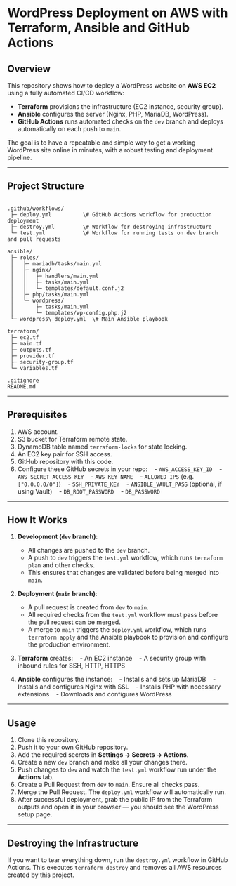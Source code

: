 # WordPress Deployment on AWS with Terraform, Ansible and GitHub Actions

## Overview

This repository shows how to deploy a WordPress website on **AWS EC2** using a fully automated CI/CD workflow:
- **Terraform** provisions the infrastructure (EC2 instance, security group).
- **Ansible** configures the server (Nginx, PHP, MariaDB, WordPress).
- **GitHub Actions** runs automated checks on the `dev` branch and deploys automatically on each push to `main`.

The goal is to have a repeatable and simple way to get a working WordPress site online in minutes, with a robust testing and deployment pipeline.

---

## Project Structure

```

.github/workflows/
 ├─ deploy.yml          \# GitHub Actions workflow for production deployment
 ├─ destroy.yml         \# Workflow for destroying infrastructure
 └─ test.yml            \# Workflow for running tests on dev branch and pull requests

ansible/
 ├─ roles/
 │   ├─ mariadb/tasks/main.yml
 │   ├─ nginx/
 │   │   ├─ handlers/main.yml
 │   │   ├─ tasks/main.yml
 │   │   └─ templates/default.conf.j2
 │   ├─ php/tasks/main.yml
 │   └─ wordpress/
 │       ├─ tasks/main.yml
 │       └─ templates/wp-config.php.j2
 └─ wordpress\_deploy.yml  \# Main Ansible playbook

terraform/
 ├─ ec2.tf
 ├─ main.tf
 ├─ outputs.tf
 ├─ provider.tf
 ├─ security-group.tf
 └─ variables.tf

.gitignore
README.md

```

---

## Prerequisites

1. AWS account.
2. S3 bucket for Terraform remote state.
3. DynamoDB table named `terraform-locks` for state locking.
4. An EC2 key pair for SSH access.
5. GitHub repository with this code.
6. Configure these GitHub secrets in your repo:
   - `AWS_ACCESS_KEY_ID`
   - `AWS_SECRET_ACCESS_KEY`
   - `AWS_KEY_NAME`
   - `ALLOWED_IPS` (e.g. `["0.0.0.0/0"]`)
   - `SSH_PRIVATE_KEY`
   - `ANSIBLE_VAULT_PASS` (optional, if using Vault)
   - `DB_ROOT_PASSWORD`
   - `DB_PASSWORD`

---

## How It Works

1. **Development (`dev` branch)**:
    * All changes are pushed to the `dev` branch.
    * A push to `dev` triggers the `test.yml` workflow, which runs `terraform plan` and other checks.
    * This ensures that changes are validated before being merged into `main`.

2. **Deployment (`main` branch)**:
    * A pull request is created from `dev` to `main`.
    * All required checks from the `test.yml` workflow must pass before the pull request can be merged.
    * A merge to `main` triggers the `deploy.yml` workflow, which runs `terraform apply` and the Ansible playbook to provision and configure the production environment.

3. **Terraform** creates:
   - An EC2 instance
   - A security group with inbound rules for SSH, HTTP, HTTPS

4. **Ansible** configures the instance:
   - Installs and sets up MariaDB
   - Installs and configures Nginx with SSL
   - Installs PHP with necessary extensions
   - Downloads and configures WordPress

---

## Usage

1. Clone this repository.
2. Push it to your own GitHub repository.
3. Add the required secrets in **Settings → Secrets → Actions**.
4. Create a new `dev` branch and make all your changes there.
5. Push changes to `dev` and watch the `test.yml` workflow run under the **Actions** tab.
6. Create a Pull Request from `dev` to `main`. Ensure all checks pass.
7. Merge the Pull Request. The `deploy.yml` workflow will automatically run.
8. After successful deployment, grab the public IP from the Terraform outputs and open it in your browser — you should see the WordPress setup page.

---

## Destroying the Infrastructure

If you want to tear everything down, run the `destroy.yml` workflow in GitHub Actions.
This executes `terraform destroy` and removes all AWS resources created by this project.
```